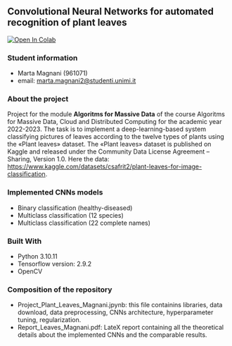 ## Convolutional  Neural Networks for automated recognition of plant leaves
[![Open In Colab](https://colab.research.google.com/assets/colab-badge.svg)](https://colab.research.google.com/github/mmartamagna/Plant-leaves-classification-AMD/blob/main/Project_Plant_Leaves_Magnani.ipynb)

### Student information
- Marta Magnani (961071)
- email: marta.magnani2@studenti.unimi.it

### About the project
Project for the module **Algoritms for Massive Data** of the course Algoritms for Massive Data, Cloud and Distributed Computing for the academic year 2022-2023. The task is to implement a deep-learning-based system classifying pictures of leaves according to the twelve types of plants using the «Plant leaves» dataset. The «Plant leaves» dataset is published on Kaggle and released under the Community Data License Agreement – Sharing, Version 1.0. Here the data: https://www.kaggle.com/datasets/csafrit2/plant-leaves-for-image-classification.

### Implemented CNNs models
- Binary classification (healthy-diseased)
- Multiclass classification (12 species)
- Multiclass classification (22 complete names)

### Built With
* Python 3.10.11
* Tensorflow version: 2.9.2
* OpenCV

### Composition of the repository
- Project_Plant_Leaves_Magnani.jpynb: this file containins libraries, data download, data preprocessing, CNNs architecture, hyperparameter tuning, regularization.
- Report_Leaves_Magnani.pdf: LateX report containing all the theoretical details about the implemented CNNs and the comparable results.

